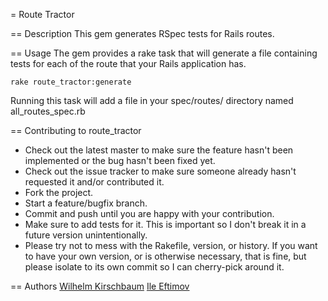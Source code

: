 = Route Tractor

== Description
This gem generates RSpec tests for Rails routes.

== Usage
The gem provides a rake task that will generate a file containing tests for each of the route that your Rails application has.

    rake route_tractor:generate

Running this task will add a file in your spec/routes/ directory named all_routes_spec.rb

== Contributing to route_tractor

* Check out the latest master to make sure the feature hasn't been implemented or the bug hasn't been fixed yet.
* Check out the issue tracker to make sure someone already hasn't requested it and/or contributed it.
* Fork the project.
* Start a feature/bugfix branch.
* Commit and push until you are happy with your contribution.
* Make sure to add tests for it. This is important so I don't break it in a future version unintentionally.
* Please try not to mess with the Rakefile, version, or history. If you want to have your own version, or is otherwise necessary, that is fine, but please isolate to its own commit so I can cherry-pick around it.

== Authors
[Wilhelm Kirschbaum](https://github.com/wkirschbaum)
[Ile Eftimov](https://github.com/fteem)
